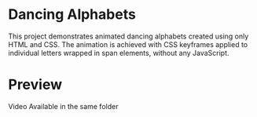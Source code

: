 # Dancing Alphabets

This project demonstrates animated dancing alphabets created using only HTML and CSS. The animation is achieved with CSS keyframes applied to individual letters wrapped in span elements, without any JavaScript.

# Preview 
Video Available in the same folder
